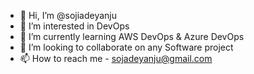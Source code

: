 - 👋 Hi, I’m @sojiadeyanju
- 👀 I’m interested in DevOps
- 🌱 I’m currently learning AWS DevOps & Azure DevOps
- 💞️ I’m looking to collaborate on any Software project
- 📫 How to reach me - sojadeyanju@gmail.com
<!---
sojiadeyanju/sojiadeyanju is a ✨ special ✨ repository because its `README.md` (this file) appears on your GitHub profile.
You can click the Preview link to take a look at your changes.
--->
